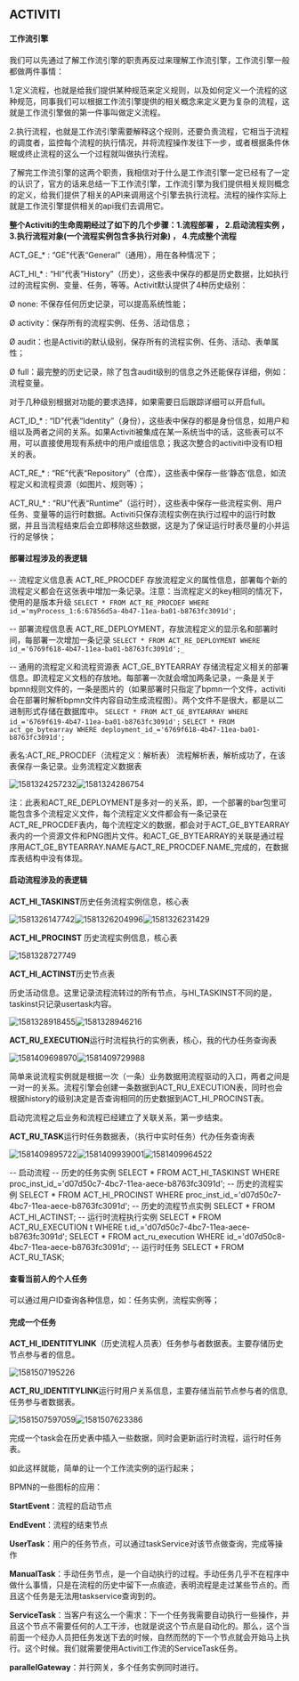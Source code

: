 ## ACTIVITI

#### 工作流引擎

​    我们可以先通过了解工作流引擎的职责再反过来理解工作流引擎，工作流引擎一般都做两件事情：

​    1.定义流程，也就是给我们提供某种规范来定义规则，以及如何定义一个流程的这种规范，同事我们可以根据工作流引擎提供的相关概念来定义更为复杂的流程，这就是工作流引擎做的第一件事叫做定义流程。

​    2.执行流程，也就是工作流引擎需要解释这个规则，还要负责流程，它相当于流程的调度者，监控每个流程的执行情况，并将流程操作发往下一步，或者根据条件休眠或终止流程的这么一个过程就叫做执行流程。

​    了解完工作流引擎的这两个职责，我相信对于什么是工作流引擎一定已经有了一定的认识了，官方的话来总结一下工作流引擎，工作流引擎为我们提供相关规则概念的定义，给我们提供了相关的API来调用这个引擎去执行流程。流程的操作实际上就是工作流引擎提供相关的api我们去调用它。

 **整个Activiti的生命周期经过了如下的几个步骤：1.流程部署 ， 2.启动流程实例 ， 3.执行流程对象(一个流程实例包含多执行对象) ， 4.完成整个流程**



ACT_GE_* : “GE”代表“General”（通用），用在各种情况下；

ACT_HI_* : “HI”代表“History”（历史），这些表中保存的都是历史数据，比如执行过的流程实例、变量、任务，等等。Activit默认提供了4种历史级别：

Ø  none: 不保存任何历史记录，可以提高系统性能；

Ø  activity：保存所有的流程实例、任务、活动信息；

Ø  audit：也是Activiti的默认级别，保存所有的流程实例、任务、活动、表单属性；

Ø  full：最完整的历史记录，除了包含audit级别的信息之外还能保存详细，例如：流程变量。

对于几种级别根据对功能的要求选择，如果需要日后跟踪详细可以开启full。

 

ACT_ID_* : “ID”代表“Identity”（身份），这些表中保存的都是身份信息，如用户和组以及两者之间的关系。如果Activiti被集成在某一系统当中的话，这些表可以不用，可以直接使用现有系统中的用户或组信息；我这次整合的activiti中没有ID相关的表。

ACT_RE_* : “RE”代表“Repository”（仓库），这些表中保存一些‘静态’信息，如流程定义和流程资源（如图片、规则等）；

ACT_RU_* : “RU”代表“Runtime”（运行时），这些表中保存一些流程实例、用户任务、变量等的运行时数据。Activiti只保存流程实例在执行过程中的运行时数据，并且当流程结束后会立即移除这些数据，这是为了保证运行时表尽量的小并运行的足够快；




#### 部署过程涉及的表逻辑

-- 流程定义信息表 ACT_RE_PROCDEF  存放流程定义的属性信息，部署每个新的流程定义都会在这张表中增加一条记录。注意：当流程定义的key相同的情况下，使用的是版本升级
`SELECT * FROM ACT_RE_PROCDEF WHERE id_='myProcess_1:6:67856d5a-4b47-11ea-ba01-b8763fc3091d';`



-- 部署流程信息表 ACT_RE_DEPLOYMENT，存放流程定义的显示名和部署时间，每部署一次增加一条记录
`SELECT * FROM ACT_RE_DEPLOYMENT WHERE id_='6769f618-4b47-11ea-ba01-b8763fc3091d';_`

   -- 通用的流程定义和流程资源表 ACT_GE_BYTEARRAY 存储流程定义相关的部署信息。即流程定义文档的存放地。每部署一次就会增加两条记录，一条是关于bpmn规则文件的，一条是图片的（如果部署时只指定了bpmn一个文件，activiti会在部署时解析bpmn文件内容自动生成流程图）。两个文件不是很大，都是以二进制形式存储在数据库中。
   `SELECT * FROM ACT_GE_BYTEARRAY WHERE id_='6769f619-4b47-11ea-ba01-b8763fc3091d';`
   `SELECT * FROM act_ge_bytearray WHERE deployment_id_='6769f618-4b47-11ea-ba01-b8763fc3091d';`



表名:ACT_RE_PROCDEF（流程定义：解析表）
流程解析表，解析成功了，在该表保存一条记录。业务流程定义数据表

![1581324257232](C:\Users\Darryl\AppData\Roaming\Typora\typora-user-images\1581324257232.png)![1581324286754](C:\Users\Darryl\AppData\Roaming\Typora\typora-user-images\1581324286754.png)

注：此表和ACT_RE_DEPLOYMENT是多对一的关系，即，一个部署的bar包里可能包含多个流程定义文件，每个流程定义文件都会有一条记录在ACT_RE_PROCDEF表内，每个流程定义的数据，都会对于ACT_GE_BYTEARRAY表内的一个资源文件和PNG图片文件。和ACT_GE_BYTEARRAY的关联是通过程序用ACT_GE_BYTEARRAY.NAME与ACT_RE_PROCDEF.NAME_完成的，在数据库表结构中没有体现。



#### 启动流程涉及的表逻辑

**ACT_HI_TASKINST**历史任务流程实例信息，核心表

![1581326147742](C:\Users\Darryl\AppData\Roaming\Typora\typora-user-images\1581326147742.png)![1581326204996](C:\Users\Darryl\AppData\Roaming\Typora\typora-user-images\1581326204996.png)![1581326231429](C:\Users\Darryl\AppData\Roaming\Typora\typora-user-images\1581326231429.png)

**ACT_HI_PROCINST** 历史流程实例信息，核心表

![1581328727749](C:\Users\Darryl\AppData\Roaming\Typora\typora-user-images\1581328727749.png)

**ACT_HI_ACTINST**历史节点表

历史活动信息。这里记录流程流转过的所有节点，与HI_TASKINST不同的是，taskinst只记录usertask内容。

![1581328918455](C:\Users\Darryl\AppData\Roaming\Typora\typora-user-images\1581328918455.png)![1581328946216](C:\Users\Darryl\AppData\Roaming\Typora\typora-user-images\1581328946216.png)



**ACT_RU_EXECUTION**运行时流程执行的实例表，核心，我的代办任务查询表

![1581409698970](C:\Users\Darryl\AppData\Roaming\Typora\typora-user-images\1581409698970.png)![1581409729988](C:\Users\Darryl\AppData\Roaming\Typora\typora-user-images\1581409729988.png)

简单来说流程实例就是根据一次（一条）业务数据用流程驱动的入口，两者之间是一对一的关系。流程引擎会创建一条数据到ACT_RU_EXECUTION表，同时也会根据history的级别决定是否查询相同的历史数据到ACT_HI_PROCINST表。

启动完流程之后业务和流程已经建立了关联关系，第一步结束。



**ACT_RU_TASK**运行时任务数据表，（执行中实时任务）代办任务查询表

![1581409895722](C:\Users\Darryl\AppData\Roaming\Typora\typora-user-images\1581409895722.png)![1581409939001](C:\Users\Darryl\AppData\Roaming\Typora\typora-user-images\1581409939001.png)![1581409964522](C:\Users\Darryl\AppData\Roaming\Typora\typora-user-images\1581409964522.png)



-- 启动流程
-- 历史的任务实例
SELECT * FROM ACT_HI_TASKINST WHERE proc_inst_id_='d07d50c7-4bc7-11ea-aece-b8763fc3091d';
-- 历史的流程实例
SELECT * FROM ACT_HI_PROCINST WHERE proc_inst_id_='d07d50c7-4bc7-11ea-aece-b8763fc3091d';
-- 历史的流程节点实例
SELECT * FROM ACT_HI_ACTINST;
-- 运行时流程执行实例
SELECT * FROM ACT_RU_EXECUTION t WHERE t.id_='d07d50c7-4bc7-11ea-aece-b8763fc3091d';
SELECT * FROM act_ru_execution  WHERE id_='d07d50c8-4bc7-11ea-aece-b8763fc3091d';
-- 运行时任务
SELECT * FROM ACT_RU_TASK;



#### 查看当前人的个人任务

可以通过用户ID查询各种信息，如：任务实例，流程实例等；



#### 完成一个任务

**ACT_HI_IDENTITYLINK**（历史流程人员表）任务参与者数据表。主要存储历史节点参与者的信息。

![1581507195226](C:\Users\Darryl\AppData\Roaming\Typora\typora-user-images\1581507195226.png)

**ACT_RU_IDENTITYLINK**运行时用户关系信息，主要存储当前节点参与者的信息,任务参与者数据表。

![1581507597059](C:\Users\Darryl\AppData\Roaming\Typora\typora-user-images\1581507597059.png)![1581507623386](C:\Users\Darryl\AppData\Roaming\Typora\typora-user-images\1581507623386.png)

完成一个task会在历史表中插入一些数据，同时会更新运行时流程，运行时任务表。

如此这样就能，简单的让一个工作流实例的运行起来；





BPMN的一些图标的应用：

**StartEvent**：流程的启动节点

**EndEvent**：流程的结束节点

**UserTask**：用户的任务节点，可以通过taskService对该节点做查询，完成等操作

**ManualTask**：手动任务节点，是一个自动执行的过程。手动任务几乎不在程序中做什么事情，只是在流程的历史中留下一点痕迹，表明流程是走过某些节点的。而且这个任务是无法用taskservice查询到的。

**ServiceTask**：当客户有这么一个需求：下一个任务我需要自动执行一些操作，并且这个节点不需要任何的人工干涉，也就是说这个节点是自动化的。那么，这个当前面一个经办人员把任务发送下去的时候，自然而然的下一个节点就会开始马上执行。这个时候。我们就需要使用Activiti工作流的ServiceTask任务。

**parallelGateway**：并行网关，多个任务实例同时进行。

